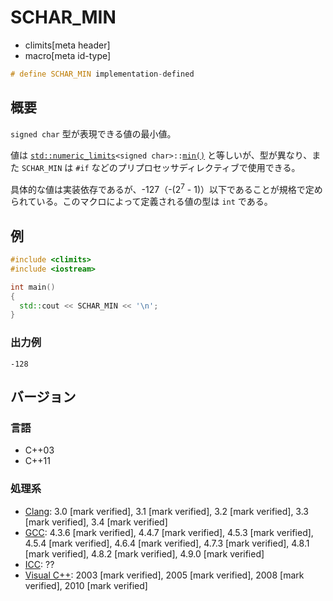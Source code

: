 # SCHAR_MIN
* climits[meta header]
* macro[meta id-type]

```cpp
# define SCHAR_MIN implementation-defined
```

## 概要
`signed char` 型が表現できる値の最小値。

値は [`std::numeric_limits`](/reference/limits/numeric_limits.md)`<signed char>::`[`min()`](/reference/limits/numeric_limits/min.md) と等しいが、型が異なり、また `SCHAR_MIN` は `#if` などのプリプロセッサディレクティブで使用できる。

具体的な値は実装依存であるが、-127（-(2<sup>7</sup> - 1)）以下であることが規格で定められている。このマクロによって定義される値の型は `int` である。


## 例
```cpp example
#include <climits>
#include <iostream>

int main()
{
  std::cout << SCHAR_MIN << '\n';
}
```


### 出力例
```
-128
```

## バージョン
### 言語
- C++03
- C++11


### 処理系
- [Clang](/implementation.md#clang): 3.0 [mark verified], 3.1 [mark verified], 3.2 [mark verified], 3.3 [mark verified], 3.4 [mark verified]
- [GCC](/implementation.md#gcc): 4.3.6 [mark verified], 4.4.7 [mark verified], 4.5.3 [mark verified], 4.5.4 [mark verified], 4.6.4 [mark verified], 4.7.3 [mark verified], 4.8.1 [mark verified], 4.8.2 [mark verified], 4.9.0 [mark verified]
- [ICC](/implementation.md#icc): ??
- [Visual C++](/implementation.md#visual_cpp): 2003 [mark verified], 2005 [mark verified], 2008 [mark verified], 2010 [mark verified]
